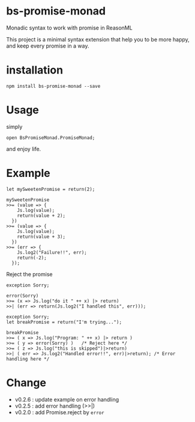 # bs-promise-monad
Monadic syntax to work with promise in ReasonML

This project is a minimal syntax extension that help you to be more happy, and keep every promise in a way.

# installation

`npm install bs-promise-monad --save`

# Usage

simply 

`open BsPromiseMonad.PromiseMonad;`

and enjoy life.

# Example

```
let mySweetenPromise = return(2);

mySweetenPromise
>>= (value => {
    Js.log(value);
    return(value + 2);
  })
>>= (value => {
    Js.log(value);
    return(value + 3);
  })
>>= (err => {
    Js.log2("Failure!!", err);
    return(-2);
  });

```

Reject the promise

```
exception Sorry;

error(Sorry)
>>= (x => Js.log("do it " ++ x) |> return)
>>| (err => return(Js.log2("I handled this", err)));
```

```
exception Sorry;
let breakPromise = return("I'm trying...");

breakPromise 
>>= ( x => Js.log("Program: " ++ x) |> return )
>>= ( y => error(Sorry) )   /* Reject here */
>>= ( z => Js.log("this is skipped")|>return)
>>| ( err => Js.log2("Handled error!!", err)|>return); /* Error handling here */
```


# Change

- v0.2.6 : update example on error handling
- v0.2.5 : add error handling (>>|)
- v0.2.0 : add Promise.reject by `error`